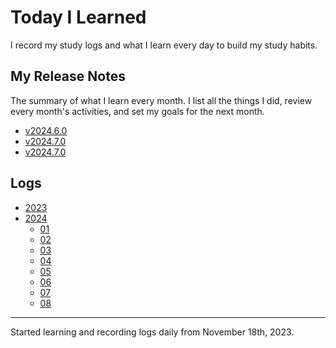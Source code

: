 # Today I Learned

I record my study logs and what I learn every day to build my study habits.

## My Release Notes

The summary of what I learn every month. I list all the things I did, review every month's activities, and set my goals for the next month.

- [v2024.6.0](./release-notes/2024-06.md)
- [v2024.7.0](./release-notes/2024-07.md)
- [v2024.7.0](./release-notes/2024-08.md)

## Logs

- [2023](./2023/)
- [2024](./2024/)
  - [01](./2024/01.md)
  - [02](./2024/02.md)
  - [03](./2024/03.md)
  - [04](./2024/04.md)
  - [05](./2024/05.md)
  - [06](./2024/06.md)
  - [07](./2024/07.md)
  - [08](./2024/08.md)

---

Started learning and recording logs daily from November 18th, 2023.
